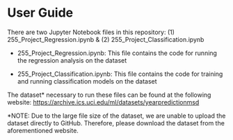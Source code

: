 # User Guide  
There are two Jupyter Notebook files in this repository: (1) 255_Project_Regression.ipynb & (2) 255_Project_Classification.ipynb

- 255_Project_Regression.ipynb: This file contains the code for running the regression analysis on the dataset

- 255_Project_Classification.ipynb: This file contains the code for training and running classification models on the dataset

The dataset* necessary to run these files can be found at the following website: https://archive.ics.uci.edu/ml/datasets/yearpredictionmsd 

*NOTE: Due to the large file size of the dataset, we are unable to upload the dataset directly to GitHub. Therefore, please download the dataset from the aforementioned website.

